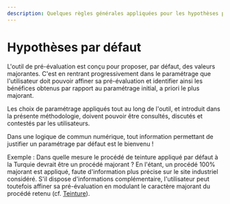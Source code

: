 ```yaml
---
description: Quelques règles générales appliquées pour les hypothèses par défaut
---
```


# Hypothèses par défaut

L'outil de pré-évaluation est conçu pour proposer, par défaut, des valeurs majorantes. C'est en rentrant progressivement dans le paramétrage que l'utilisateur doit pouvoir affiner sa pré-évaluation et identifier ainsi les bénéfices obtenus par rapport au paramétrage initial, a priori le plus majorant.

Les choix de paramétrage appliqués tout au long de l'outil, et introduit dans la présente méthodologie, doivent pouvoir être consultés, discutés et contestés par les utilisateurs.

Dans une logique de commun numérique, tout information permettant de justifier un paramétrage par défaut est le bienvenu !&#x20;

Exemple : Dans quelle mesure le procédé de teinture appliqué par défaut à la Turquie devrait être un procédé majorant ? En l'étant, un procédé 100% majorant est appliqué, faute d'information plus précise sur le site industriel considéré. S'il dispose d'informations complémentaire, l'utilisateur peut toutefois affiner sa pré-évaluation en modulant le caractère majorant du procédé retenu (cf. [Teinture](etape-du-cycle-de-vie/teinture.md)).
